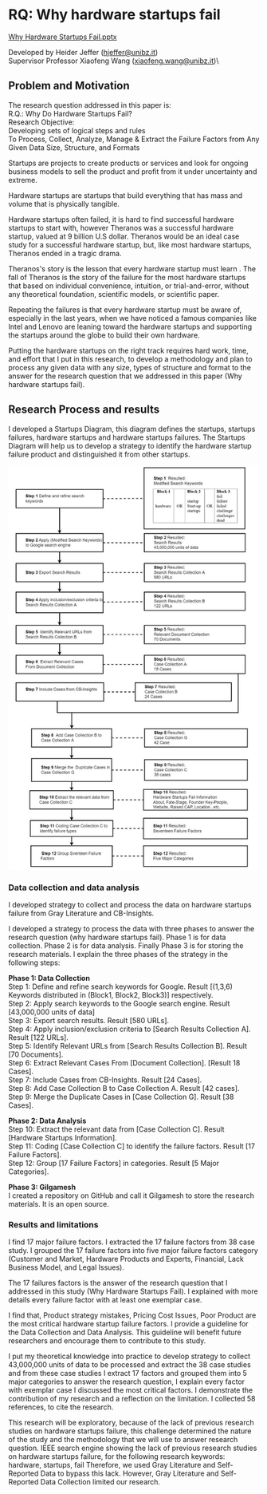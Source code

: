 # RQ: Why hardware startups fail

[Why Hardware Startups Fail.pptx](https://github.com/HeiderJeffer/Gilgamesh/files/8622357/Why.Hardware.Startups.Fail.pptx)

Developed by Heider Jeffer (hjeffer@unibz.it)\
Supervisor Professor Xiaofeng Wang (xiaofeng.wang@unibz.it)\

## Problem and Motivation

The research question addressed in this paper is:\
R.Q.: Why Do Hardware Startups Fail?\
Research Objective:\
Developing sets of logical steps and rules\
To Process, Collect, Analyze, Manage & Extract the Failure Factors from
Any Given Data Size, Structure, and Formats

Startups are projects to create products or services and look for
ongoing business models to sell the product and profit from it under
uncertainty and extreme.

Hardware startups are startups that build everything that has mass and
volume that is physically tangible.

Hardware startups often failed, it is hard to find successful hardware
startups to start with, however Theranos was a successful hardware
startup, valued at 9 billion U.S dollar. Theranos would be an ideal case
study for a successful hardware startup, but, like most hardware
startups, Theranos ended in a tragic drama.

Theranos's story is the lesson that every hardware startup must learn .
The fall of Theranos is the story of the failure for the most hardware
startups that based on individual convenience, intuition, or
trial-and-error, without any theoretical foundation, scientific models,
or scientific paper.

Repeating the failures is that every hardware startup must be aware of,
especially in the last years, when we have noticed a famous companies
like Intel and Lenovo are leaning toward the hardware startups and
supporting the startups around the globe to build their own hardware.

Putting the hardware startups on the right track requires hard work,
time, and effort that I put in this research, to develop a methodology
and plan to process any given data with any size, types of structure and
format to the answer for the research question that we addressed in this
paper (Why hardware startups fail).

##  Research Process and results

I developed a Startups Diagram, this diagram defines the startups,
startups failures, hardware startups and hardware startups failures. The
Startups Diagram will help us to develop a strategy to identify the
hardware startup failure product and distinguished it from other
startups. 

![alt text](https://github.com/HeiderJeffer/Gilgamesh/blob/master/image/diagram.jpg)

### Data collection and data analysis

I developed strategy to collect and process the data on hardware
startups failure from Gray Literature and CB-Insights.

I developed a strategy to process the data with three phases to answer
the research question (why hardware startups fail). Phase 1 is for data
collection. Phase 2 is for data analysis. Finally Phase 3 is for storing
the research materials. I explain the three phases of the strategy in
the following steps:

**Phase 1: Data Collection**\
Step 1: Define and refine search keywords for Google. Result \[(1,3,6)
Keywords distributed in (Block1, Block2, Block3)\] respectively.\
Step 2: Apply search keywords to the Google search engine. Result
\[43,000,000 units of data\]\
Step 3: Export search results. Result \[580 URLs\].\
Step 4: Apply inclusion/exclusion criteria to \[Search Results
Collection A\]. Result \[122 URLs\].\
Step 5: Identify Relevant URLs from \[Search Results Collection B\].
Result \[70 Documents\].\
Step 6: Extract Relevant Cases From \[Document Collection\]. \[Result 18
Cases\].\
Step 7: Include Cases from CB-Insights. Result \[24 Cases\].\
Step 8: Add Case Collection B to Case Collection A. Result \[42
cases\].\
Step 9: Merge the Duplicate Cases in \[Case Collection G\]. Result \[38
Cases\].

**Phase 2: Data Analysis**\
Step 10: Extract the relevant data from \[Case Collection C\]. Result
\[Hardware Startups Information\].\
Step 11: Coding \[Case Collection C\] to identify the failure factors.
Result \[17 Failure Factors\].\
Step 12: Group \[17 Failure Factors\] in categories. Result \[5 Major
Categories\].

**Phase 3: Gilgamesh**\
I created a repository on GitHub and call it Gilgamesh to store the
research materials. It is an open source.

###  Results and limitations

I find 17 major failure factors. I extracted the 17 failure factors from
38 case study. I grouped the 17 failure factors into five major failure
factors category (Customer and Market, Hardware Products and Experts,
Financial, Lack Business Model, and Legal Issues).

The 17 failures factors is the answer of the research question that I
addressed in this study (Why Hardware Startups Fail). I explained with
more details every failure factor with at least one exemplar case.

I find that, Product strategy mistakes, Pricing Cost Issues, Poor
Product are the most critical hardware startup failure factors. I
provide a guideline for the Data Collection and Data Analysis. This
guideline will benefit future researchers and encourage them to
contribute to this study.

I put my theoretical knowledge into practice to develop strategy to
collect 43,000,000 units of data to be processed and extract the 38 case
studies and from these case studies I extract 17 factors and grouped
them into 5 major categories to answer the research question, I explain
every factor with exemplar case I discussed the most critical factors. I
demonstrate the contribution of my research and a reflection on the
limitation. I collected 58 references, to cite the research.

This research will be exploratory, because of the lack of previous
research studies on hardware startups failure, this challenge determined
the nature of the study and the methodology that we will use to answer
research question. IEEE search engine showing the lack of previous
research studies on hardware startups failure, for the following
research keywords: hardware, startups, fail Therefore, we used Gray
Literature and Self-Reported Data to bypass this lack. However, Gray
Literature and Self-Reported Data Collection limited our research.



